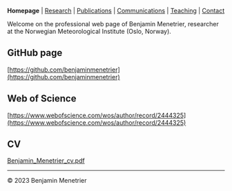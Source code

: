 **Homepage** | [Research](Research) | [Publications](Publications) | [Communications](Communications) | [Teaching](Teaching) | [Contact](Contact)

Welcome on the professional web page of Benjamin Menetrier, researcher at the Norwegian Meteorological Institute (Oslo, Norway).

## GitHub page
[https://github.com/benjaminmenetrier](https://github.com/benjaminmenetrier)

## Web of Science
[https://www.webofscience.com/wos/author/record/2444325](https://www.webofscience.com/wos/author/record/2444325)

## CV
[Benjamin_Menetrier_cv.pdf](http://benjaminmenetrier.free.fr/index/Benjamin_Menetrier_cv.pdf)

---

&copy; 2023 Benjamin Menetrier
